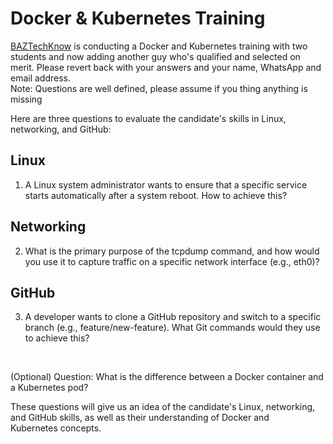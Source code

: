 # Docker & Kubernetes Training

[BAZTechKnow](https://baztechknow.com/) is conducting a Docker and Kubernetes training with two students and now adding another guy who's qualified and selected on merit.
Please revert back with your answers and your name, WhatsApp and email address. <br>
Note:
Questions are well defined, please assume if you thing anything is missing 


Here are three questions to evaluate the candidate's skills in Linux, networking, and GitHub:

## Linux
1. A Linux system administrator wants to ensure that a specific service starts automatically after a system reboot. How to achieve this?

## Networking
2. What is the primary purpose of the tcpdump command, and how would you use it to capture traffic on a specific network interface (e.g., eth0)?

## GitHub
3. A developer wants to clone a GitHub repository and switch to a specific branch (e.g., feature/new-feature). What Git commands would they use to achieve this?
<br>

(Optional)
Question: What is the difference between a Docker container and a Kubernetes pod?

These questions will give us an idea of the candidate's Linux, networking, and GitHub skills, as well as their understanding of Docker and Kubernetes concepts.
